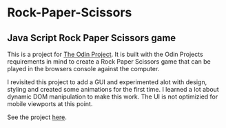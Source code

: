# Rock-Paper-Scissors

## Java Script Rock Paper Scissors game

This is a project for [The Odin Project](https://www.theodinproject.com/lessons/foundations-rock-paper-scissors). It is built with the Odin Projects requirements in mind to create a Rock Paper Scissors game that can be played in the browsers console against the computer.

I revisited this project to add a GUI and experimented alot with design, styling and created some animations for the first time. I learned a lot about dynamic DOM manipulation to make this work.
The UI is not optimizied for mobile viewports at this point.

See the project [here](https://octronnnnnn.github.io/Rock-Paper-Scissors/).
